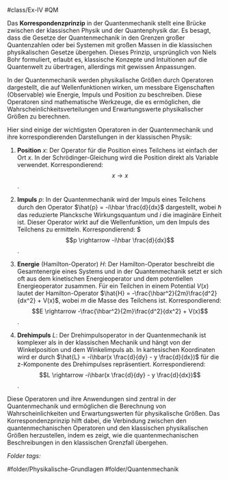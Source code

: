 #class/Ex-IV #QM 

Das **Korrespondenzprinzip** in der Quantenmechanik stellt eine Brücke zwischen der klassischen Physik und der Quantenphysik dar. Es besagt, dass die Gesetze der Quantenmechanik in den Grenzen großer Quantenzahlen oder bei Systemen mit großen Massen in die klassischen physikalischen Gesetze übergehen. Dieses Prinzip, ursprünglich von Niels Bohr formuliert, erlaubt es, klassische Konzepte und Intuitionen auf die Quantenwelt zu übertragen, allerdings mit gewissen Anpassungen.

In der Quantenmechanik werden physikalische Größen durch Operatoren dargestellt, die auf Wellenfunktionen wirken, um messbare Eigenschaften (Observable) wie Energie, Impuls und Position zu beschreiben. Diese Operatoren sind mathematische Werkzeuge, die es ermöglichen, die Wahrscheinlichkeitsverteilungen und Erwartungswerte physikalischer Größen zu berechnen.

Hier sind einige der wichtigsten Operatoren in der Quantenmechanik und ihre korrespondierenden Darstellungen in der klassischen Physik:

1. **Position** $x$: Der Operator für die Position eines Teilchens ist einfach der Ort $x$. In der Schrödinger-Gleichung wird die Position direkt als Variable verwendet. Korrespondierend: $$x \rightarrow x$$.

2. **Impuls** $p$: In der Quantenmechanik wird der Impuls eines Teilchens durch den Operator $\hat{p} = -i\hbar \frac{d}{dx}$ dargestellt, wobei $\hbar$ das reduzierte Plancksche Wirkungsquantum und $i$ die imaginäre Einheit ist. Dieser Operator wirkt auf die Wellenfunktion, um den Impuls des Teilchens zu ermitteln. Korrespondierend: $$$p \rightarrow -i\hbar \frac{d}{dx}$$.

3. **Energie** (Hamilton-Operator) $H$: Der Hamilton-Operator beschreibt die Gesamtenergie eines Systems und in der Quantenmechanik setzt er sich oft aus dem kinetischen Energieoperator und dem potentiellen Energieoperator zusammen. Für ein Teilchen in einem Potential $V(x)$ lautet der Hamilton-Operator $\hat{H} = -\frac{\hbar^2}{2m}\frac{d^2}{dx^2} + V(x)$, wobei $m$ die Masse des Teilchens ist. Korrespondierend: $$E \rightarrow -\frac{\hbar^2}{2m}\frac{d^2}{dx^2} + V(x)$$.

4. **Drehimpuls** $L$: Der Drehimpulsoperator in der Quantenmechanik ist komplexer als in der klassischen Mechanik und hängt von der Winkelposition und dem Winkelimpuls ab. In kartesischen Koordinaten wird er durch $\hat{L} = -i\hbar(x \frac{d}{dy} - y \frac{d}{dx})$ für die z-Komponente des Drehimpulses repräsentiert. Korrespondierend: $$L \rightarrow -i\hbar(x \frac{d}{dy} - y \frac{d}{dx})$$.

Diese Operatoren und ihre Anwendungen sind zentral in der Quantenmechanik und ermöglichen die Berechnung von Wahrscheinlichkeiten und Erwartungswerten für physikalische Größen. Das Korrespondenzprinzip hilft dabei, die Verbindung zwischen den quantenmechanischen Operatoren und den klassischen physikalischen Größen herzustellen, indem es zeigt, wie die quantenmechanischen Beschreibungen in den klassischen Grenzfall übergehen.


 *Folder tags:*

#folder/Physikalische-Grundlagen #folder/Quantenmechanik